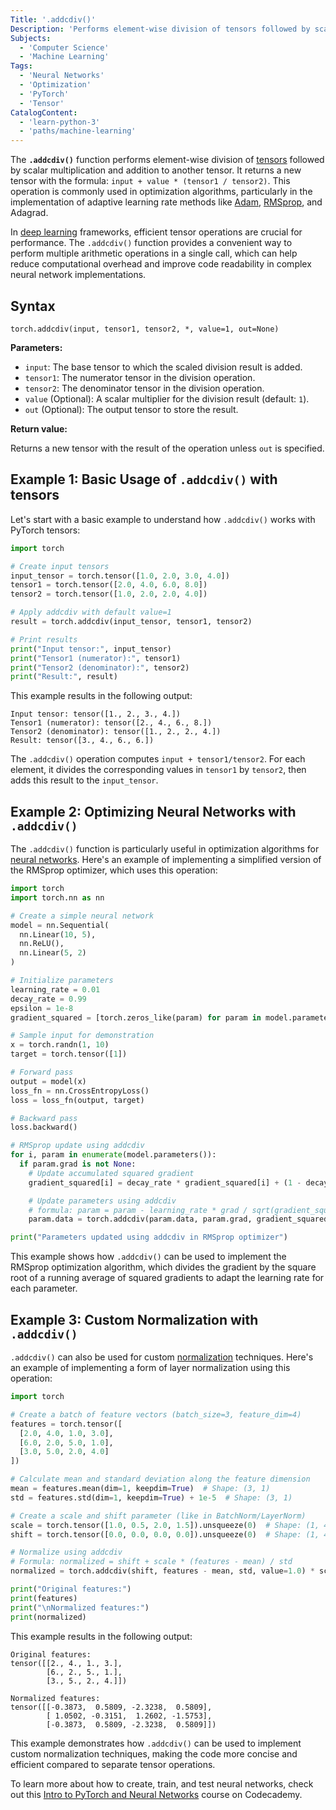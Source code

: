 ```yaml
---
Title: '.addcdiv()'
Description: 'Performs element-wise division of tensors followed by scalar multiplication and addition to another tensor.'
Subjects:
  - 'Computer Science'
  - 'Machine Learning'
Tags:
  - 'Neural Networks'
  - 'Optimization'
  - 'PyTorch'
  - 'Tensor'
CatalogContent:
  - 'learn-python-3'
  - 'paths/machine-learning'
---
```


The **`.addcdiv()`** function performs element-wise division of [tensors](https://www.codecademy.com/resources/docs/pytorch/tensors) followed by scalar multiplication and addition to another tensor. It returns a new tensor with the formula: `input + value * (tensor1 / tensor2)`. This operation is commonly used in optimization algorithms, particularly in the implementation of adaptive learning rate methods like [Adam](https://www.codecademy.com/resources/docs/ai/neural-networks/adam-optimization), [RMSprop](https://www.codecademy.com/resources/docs/ai/neural-networks/rmsprop), and Adagrad.

In [deep learning](https://www.codecademy.com/resources/blog/what-is-deep-learning/) frameworks, efficient tensor operations are crucial for performance. The `.addcdiv()` function provides a convenient way to perform multiple arithmetic operations in a single call, which can help reduce computational overhead and improve code readability in complex neural network implementations.

## Syntax

```pseudo
torch.addcdiv(input, tensor1, tensor2, *, value=1, out=None)
```

**Parameters:**

- `input`: The base tensor to which the scaled division result is added.
- `tensor1`: The numerator tensor in the division operation.
- `tensor2`: The denominator tensor in the division operation.
- `value` (Optional): A scalar multiplier for the division result (default: `1`).
- `out` (Optional): The output tensor to store the result.

**Return value:**

Returns a new tensor with the result of the operation unless `out` is specified.

## Example 1: Basic Usage of `.addcdiv()` with tensors

Let's start with a basic example to understand how `.addcdiv()` works with PyTorch tensors:

```py
import torch

# Create input tensors
input_tensor = torch.tensor([1.0, 2.0, 3.0, 4.0])
tensor1 = torch.tensor([2.0, 4.0, 6.0, 8.0])
tensor2 = torch.tensor([1.0, 2.0, 2.0, 4.0])

# Apply addcdiv with default value=1
result = torch.addcdiv(input_tensor, tensor1, tensor2)

# Print results
print("Input tensor:", input_tensor)
print("Tensor1 (numerator):", tensor1)
print("Tensor2 (denominator):", tensor2)
print("Result:", result)
```

This example results in the following output:

```shell
Input tensor: tensor([1., 2., 3., 4.])
Tensor1 (numerator): tensor([2., 4., 6., 8.])
Tensor2 (denominator): tensor([1., 2., 2., 4.])
Result: tensor([3., 4., 6., 6.])
```

The `.addcdiv()` operation computes `input + tensor1/tensor2`. For each element, it divides the corresponding values in `tensor1` by `tensor2`, then adds this result to the `input_tensor`.

## Example 2: Optimizing Neural Networks with `.addcdiv()`

The `.addcdiv()` function is particularly useful in optimization algorithms for [neural networks](https://www.codecademy.com/resources/docs/ai/neural-networks). Here's an example of implementing a simplified version of the RMSprop optimizer, which uses this operation:

```py
import torch
import torch.nn as nn

# Create a simple neural network
model = nn.Sequential(
  nn.Linear(10, 5),
  nn.ReLU(),
  nn.Linear(5, 2)
)

# Initialize parameters
learning_rate = 0.01
decay_rate = 0.99
epsilon = 1e-8
gradient_squared = [torch.zeros_like(param) for param in model.parameters()]

# Sample input for demonstration
x = torch.randn(1, 10)
target = torch.tensor([1])

# Forward pass
output = model(x)
loss_fn = nn.CrossEntropyLoss()
loss = loss_fn(output, target)

# Backward pass
loss.backward()

# RMSprop update using addcdiv
for i, param in enumerate(model.parameters()):
  if param.grad is not None:
    # Update accumulated squared gradient
    gradient_squared[i] = decay_rate * gradient_squared[i] + (1 - decay_rate) * param.grad.pow(2)

    # Update parameters using addcdiv
    # formula: param = param - learning_rate * grad / sqrt(gradient_squared + epsilon)
    param.data = torch.addcdiv(param.data, param.grad, gradient_squared[i].sqrt() + epsilon, value=-learning_rate)

print("Parameters updated using addcdiv in RMSprop optimizer")
```

This example shows how `.addcdiv()` can be used to implement the RMSprop optimization algorithm, which divides the gradient by the square root of a running average of squared gradients to adapt the learning rate for each parameter.

## Example 3: Custom Normalization with `.addcdiv()`

`.addcdiv()` can also be used for custom [normalization](https://www.codecademy.com/article/normalization) techniques. Here's an example of implementing a form of layer normalization using this operation:

```py
import torch

# Create a batch of feature vectors (batch_size=3, feature_dim=4)
features = torch.tensor([
  [2.0, 4.0, 1.0, 3.0],
  [6.0, 2.0, 5.0, 1.0],
  [3.0, 5.0, 2.0, 4.0]
])

# Calculate mean and standard deviation along the feature dimension
mean = features.mean(dim=1, keepdim=True)  # Shape: (3, 1)
std = features.std(dim=1, keepdim=True) + 1e-5  # Shape: (3, 1)

# Create a scale and shift parameter (like in BatchNorm/LayerNorm)
scale = torch.tensor([1.0, 0.5, 2.0, 1.5]).unsqueeze(0)  # Shape: (1, 4)
shift = torch.tensor([0.0, 0.0, 0.0, 0.0]).unsqueeze(0)  # Shape: (1, 4)

# Normalize using addcdiv
# Formula: normalized = shift + scale * (features - mean) / std
normalized = torch.addcdiv(shift, features - mean, std, value=1.0) * scale  # Apply scaling separately

print("Original features:")
print(features)
print("\nNormalized features:")
print(normalized)
```

This example results in the following output:

```shell
Original features:
tensor([[2., 4., 1., 3.],
        [6., 2., 5., 1.],
        [3., 5., 2., 4.]])

Normalized features:
tensor([[-0.3873,  0.5809, -2.3238,  0.5809],
        [ 1.0502, -0.3151,  1.2602, -1.5753],
        [-0.3873,  0.5809, -2.3238,  0.5809]])
```

This example demonstrates how `.addcdiv()` can be used to implement custom normalization techniques, making the code more concise and efficient compared to separate tensor operations.

To learn more about how to create, train, and test neural networks, check out this [Intro to PyTorch and Neural Networks](https://www.codecademy.com/enrolled/courses/intro-to-py-torch-and-neural-networks) course on Codecademy.
